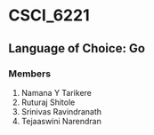 # CSCI_6221

## Language of Choice: Go

### Members

1. Namana Y Tarikere
2. Ruturaj Shitole
3. Srinivas Ravindranath
4. Tejaaswini Narendran

